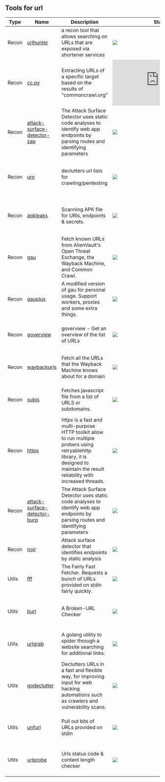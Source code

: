 
## Tools for url

| Type | Name | Description | Star | Tags | Badges |
| --- | --- | --- | --- | --- | --- |
|Recon|[urlhunter](https://github.com/utkusen/urlhunter)|a recon tool that allows searching on URLs that are exposed via shortener services|![](https://img.shields.io/github/stars/utkusen/urlhunter?label=%20)|[`url`](/categorize/tags/url.md)|![linux](/images/linux.png)![macos](/images/apple.png)![windows](/images/windows.png)[![Go](/images/go.png)](/categorize/langs/Go.md)|
|Recon|[cc.py](https://github.com/si9int/cc.py)|Extracting URLs of a specific target based on the results of "commoncrawl.org" |![](https://img.shields.io/github/stars/si9int/cc.py?label=%20)|[`url`](/categorize/tags/url.md)|![linux](/images/linux.png)![macos](/images/apple.png)![windows](/images/windows.png)[![Python](/images/python.png)](/categorize/langs/Python.md)|
|Recon|[attack-surface-detector-zap](https://github.com/secdec/attack-surface-detector-zap)|The Attack Surface Detector uses static code analyses to identify web app endpoints by parsing routes and identifying parameters|![](https://img.shields.io/github/stars/secdec/attack-surface-detector-zap?label=%20)|[`endpoint`](/categorize/tags/endpoint.md) [`url`](/categorize/tags/url.md) [`attack-surface`](/categorize/tags/attack-surface.md)|![linux](/images/linux.png)![macos](/images/apple.png)![windows](/images/windows.png)![zap](/images/zap.png)[![Java](/images/java.png)](/categorize/langs/Java.md)|
|Recon|[uro](https://github.com/s0md3v/uro)|declutters url lists for crawling/pentesting|![](https://img.shields.io/github/stars/s0md3v/uro?label=%20)|[`url`](/categorize/tags/url.md)|![linux](/images/linux.png)![macos](/images/apple.png)![windows](/images/windows.png)[![Python](/images/python.png)](/categorize/langs/Python.md)|
|Recon|[apkleaks](https://github.com/dwisiswant0/apkleaks)|Scanning APK file for URIs, endpoints & secrets. |![](https://img.shields.io/github/stars/dwisiswant0/apkleaks?label=%20)|[`apk`](/categorize/tags/apk.md) [`url`](/categorize/tags/url.md) [`endpoint`](/categorize/tags/endpoint.md)|![linux](/images/linux.png)![macos](/images/apple.png)![windows](/images/windows.png)[![Python](/images/python.png)](/categorize/langs/Python.md)|
|Recon|[gau](https://github.com/lc/gau)|Fetch known URLs from AlienVault's Open Threat Exchange, the Wayback Machine, and Common Crawl.|![](https://img.shields.io/github/stars/lc/gau?label=%20)|[`url`](/categorize/tags/url.md)|![linux](/images/linux.png)![macos](/images/apple.png)![windows](/images/windows.png)[![Go](/images/go.png)](/categorize/langs/Go.md)|
|Recon|[gauplus](https://github.com/bp0lr/gauplus)|A modified version of gau for personal usage. Support workers, proxies and some extra things.|![](https://img.shields.io/github/stars/bp0lr/gauplus?label=%20)|[`url`](/categorize/tags/url.md)|![linux](/images/linux.png)![macos](/images/apple.png)![windows](/images/windows.png)[![Go](/images/go.png)](/categorize/langs/Go.md)|
|Recon|[goverview](https://github.com/j3ssie/goverview)|goverview - Get an overview of the list of URLs|![](https://img.shields.io/github/stars/j3ssie/goverview?label=%20)|[`url`](/categorize/tags/url.md)|![linux](/images/linux.png)![macos](/images/apple.png)![windows](/images/windows.png)[![Go](/images/go.png)](/categorize/langs/Go.md)|
|Recon|[waybackurls](https://github.com/tomnomnom/waybackurls)|Fetch all the URLs that the Wayback Machine knows about for a domain |![](https://img.shields.io/github/stars/tomnomnom/waybackurls?label=%20)|[`url`](/categorize/tags/url.md)|![linux](/images/linux.png)![macos](/images/apple.png)![windows](/images/windows.png)[![Go](/images/go.png)](/categorize/langs/Go.md)|
|Recon|[subjs](https://github.com/lc/subjs)|Fetches javascript file from a list of URLS or subdomains.|![](https://img.shields.io/github/stars/lc/subjs?label=%20)|[`url`](/categorize/tags/url.md) [`subdomains`](/categorize/tags/subdomains.md)|![linux](/images/linux.png)![macos](/images/apple.png)![windows](/images/windows.png)[![Go](/images/go.png)](/categorize/langs/Go.md)|
|Recon|[httpx](https://github.com/projectdiscovery/httpx)|httpx is a fast and multi-purpose HTTP toolkit allow to run multiple probers using retryablehttp library, it is designed to maintain the result reliability with increased threads. |![](https://img.shields.io/github/stars/projectdiscovery/httpx?label=%20)|[`url`](/categorize/tags/url.md)|![linux](/images/linux.png)![macos](/images/apple.png)![windows](/images/windows.png)[![Go](/images/go.png)](/categorize/langs/Go.md)|
|Recon|[attack-surface-detector-burp](https://github.com/secdec/attack-surface-detector-burp)|The Attack Surface Detector uses static code analyses to identify web app endpoints by parsing routes and identifying parameters|![](https://img.shields.io/github/stars/secdec/attack-surface-detector-burp?label=%20)|[`endpoint`](/categorize/tags/endpoint.md) [`url`](/categorize/tags/url.md) [`attack-surface`](/categorize/tags/attack-surface.md)|![linux](/images/linux.png)![macos](/images/apple.png)![windows](/images/windows.png)![burp](/images/burp.png)[![Java](/images/java.png)](/categorize/langs/Java.md)|
|Recon|[noir](https://github.com/noir-cr/noir)|Attack surface detector that identifies endpoints by static analysis|![](https://img.shields.io/github/stars/noir-cr/noir?label=%20)|[`endpoint`](/categorize/tags/endpoint.md) [`url`](/categorize/tags/url.md) [`attack-surface`](/categorize/tags/attack-surface.md)|![linux](/images/linux.png)![macos](/images/apple.png)[![Crystal](/images/crystal.png)](/categorize/langs/Crystal.md)|
|Utils|[fff](https://github.com/tomnomnom/fff)|The Fairly Fast Fetcher. Requests a bunch of URLs provided on stdin fairly quickly.|![](https://img.shields.io/github/stars/tomnomnom/fff?label=%20)|[`url`](/categorize/tags/url.md)|![linux](/images/linux.png)![macos](/images/apple.png)![windows](/images/windows.png)[![Go](/images/go.png)](/categorize/langs/Go.md)|
|Utils|[burl](https://github.com/tomnomnom/burl)|A Broken-URL Checker |![](https://img.shields.io/github/stars/tomnomnom/burl?label=%20)|[`url`](/categorize/tags/url.md)|![linux](/images/linux.png)![macos](/images/apple.png)![windows](/images/windows.png)[![Go](/images/go.png)](/categorize/langs/Go.md)|
|Utils|[urlgrab](https://github.com/IAmStoxe/urlgrab)|A golang utility to spider through a website searching for additional links. |![](https://img.shields.io/github/stars/IAmStoxe/urlgrab?label=%20)|[`url`](/categorize/tags/url.md)|![linux](/images/linux.png)![macos](/images/apple.png)![windows](/images/windows.png)[![Go](/images/go.png)](/categorize/langs/Go.md)|
|Utils|[godeclutter](https://github.com/c3l3si4n/godeclutter)|Declutters URLs in a fast and flexible way, for improving input for web hacking automations such as crawlers and vulnerability scans.|![](https://img.shields.io/github/stars/c3l3si4n/godeclutter?label=%20)|[`url`](/categorize/tags/url.md)|![linux](/images/linux.png)![macos](/images/apple.png)![windows](/images/windows.png)[![Go](/images/go.png)](/categorize/langs/Go.md)|
|Utils|[unfurl](https://github.com/tomnomnom/unfurl)|Pull out bits of URLs provided on stdin |![](https://img.shields.io/github/stars/tomnomnom/unfurl?label=%20)|[`url`](/categorize/tags/url.md)|![linux](/images/linux.png)![macos](/images/apple.png)![windows](/images/windows.png)[![Go](/images/go.png)](/categorize/langs/Go.md)|
|Utils|[urlprobe](https://github.com/1ndianl33t/urlprobe)|Urls status code & content length checker |![](https://img.shields.io/github/stars/1ndianl33t/urlprobe?label=%20)|[`url`](/categorize/tags/url.md)|![linux](/images/linux.png)![macos](/images/apple.png)![windows](/images/windows.png)[![Go](/images/go.png)](/categorize/langs/Go.md)|

